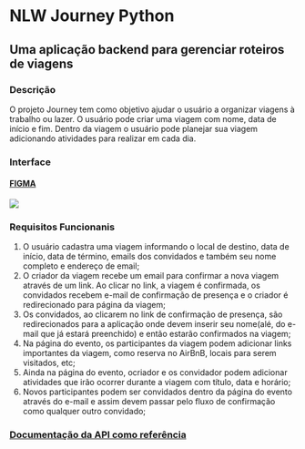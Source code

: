 # NLW Journey Python
## Uma aplicação backend para gerenciar roteiros de viagens

### Descrição

O projeto Journey tem como objetivo ajudar o usuário a organizar viagens à trabalho ou lazer. O usuário pode criar uma
viagem com nome, data de início e fim. Dentro da viagem o usuário pode planejar sua viagem adicionando atividades para 
realizar em cada dia.

### Interface
#### [FIGMA](https://www.figma.com/community/file/1392276515495389646)
![](https://efficient-sloth-d85.notion.site/image/https%3A%2F%2Fprod-files-secure.s3.us-west-2.amazonaws.com%2F08f749ff-d06d-49a8-a488-9846e081b224%2F10b40153-2c59-4c31-9183-9950cf1314af%2FThumbnail.png?table=block&id=b63aa1fe-9a90-4723-b06b-f078f39b1b1a&spaceId=08f749ff-d06d-49a8-a488-9846e081b224&width=2000&userId=&cache=v2)


### Requisitos Funcionanis

1. O usuário cadastra uma viagem informando o local de destino, data de início, data de término, emails dos convidados e também seu nome completo e endereço de email;
2. O criador da viagem recebe um email para confirmar a nova viagem através de um link. Ao clicar no link, a viagem é confirmada, os convidados recebem e-mail de confirmação de presença e o criador é redirecionado para página da viagem;
3. Os convidados, ao clicarem no link de confirmação de presença, são redirecionados para a aplicação onde devem inserir seu nome(alé, do e-mail que já estará preenchido) e então estarão confirmados na viagem;
4. Na página do evento, os participantes da viagem podem adicionar links importantes da viagem, como reserva no AirBnB, locais para serem visitados, etc;
5. Ainda na página do evento, ocriador e os convidador podem adicionar atividades que irão ocorrer durante a viagem com título, data e horário;
6. Novos participantes podem ser convidados dentro da página do evento através do e-mail e assim devem passar pelo fluxo de confirmação como qualquer outro convidado;


### [Documentação da API como referência](https://nlw-journey.apidocumentation.com/reference)
